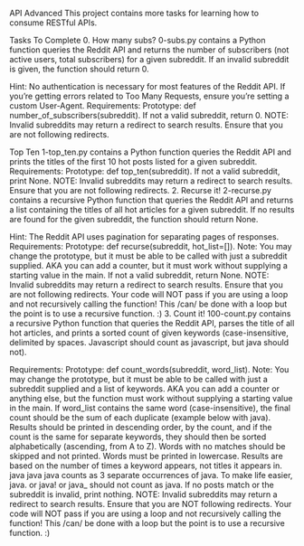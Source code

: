 API Advanced This project contains more tasks for learning how to consume RESTful APIs.

Tasks To Complete 0. How many subs? 0-subs.py contains a Python function queries the Reddit API and returns the number of subscribers (not active users, total subscribers) for a given subreddit. If an invalid subreddit is given, the function should return 0.

Hint: No authentication is necessary for most features of the Reddit API. If you’re getting errors related to Too Many Requests, ensure you’re setting a custom User-Agent. Requirements: Prototype: def number_of_subscribers(subreddit). If not a valid subreddit, return 0. NOTE: Invalid subreddits may return a redirect to search results. Ensure that you are not following redirects.

Top Ten 1-top_ten.py contains a Python function queries the Reddit API and prints the titles of the first 10 hot posts listed for a given subreddit.
Requirements: Prototype: def top_ten(subreddit). If not a valid subreddit, print None. NOTE: Invalid subreddits may return a redirect to search results. Ensure that you are not following redirects. 2. Recurse it! 2-recurse.py contains a recursive Python function that queries the Reddit API and returns a list containing the titles of all hot articles for a given subreddit. If no results are found for the given subreddit, the function should return None.

Hint: The Reddit API uses pagination for separating pages of responses. Requirements: Prototype: def recurse(subreddit, hot_list=[]). Note: You may change the prototype, but it must be able to be called with just a subreddit supplied. AKA you can add a counter, but it must work without supplying a starting value in the main. If not a valid subreddit, return None. NOTE: Invalid subreddits may return a redirect to search results. Ensure that you are not following redirects. Your code will NOT pass if you are using a loop and not recursively calling the function! This /can/ be done with a loop but the point is to use a recursive function. :) 3. Count it! 100-count.py contains a recursive Python function that queries the Reddit API, parses the title of all hot articles, and prints a sorted count of given keywords (case-insensitive, delimited by spaces. Javascript should count as javascript, but java should not).

Requirements: Prototype: def count_words(subreddit, word_list). Note: You may change the prototype, but it must be able to be called with just a subreddit supplied and a list of keywords. AKA you can add a counter or anything else, but the function must work without supplying a starting value in the main. If word_list contains the same word (case-insensitive), the final count should be the sum of each duplicate (example below with java). Results should be printed in descending order, by the count, and if the count is the same for separate keywords, they should then be sorted alphabetically (ascending, from A to Z). Words with no matches should be skipped and not printed. Words must be printed in lowercase. Results are based on the number of times a keyword appears, not titles it appears in. java java java counts as 3 separate occurrences of java. To make life easier, java. or java! or java_ should not count as java. If no posts match or the subreddit is invalid, print nothing. NOTE: Invalid subreddits may return a redirect to search results. Ensure that you are NOT following redirects. Your code will NOT pass if you are using a loop and not recursively calling the function! This /can/ be done with a loop but the point is to use a recursive function. :)
